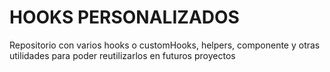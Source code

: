 # HOOKS PERSONALIZADOS


Repositorio con varios hooks o customHooks, helpers, componente y otras utilidades para poder reutilizarlos en futuros proyectos
